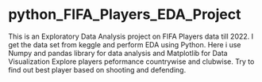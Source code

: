# python_FIFA_Players_EDA_Project
This is an Exploratory Data  Analysis project on FIFA Players data till 2022.
I get the data set from keggle and perform EDA using Python.
Here i use Numpy and pandas library for data analysis and Matplotlib for Data Visualization
Explore players peformance countrywise and clubwise.
Try to find out best player based on shooting and defending.
